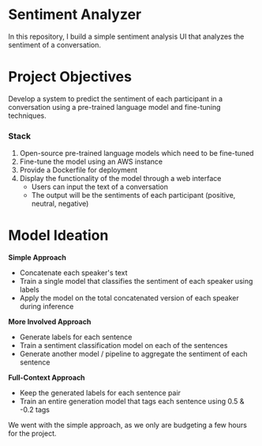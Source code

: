# Sentiment Analyzer
In this repository, I build a simple sentiment analysis UI that analyzes the sentiment of a conversation.

# Project Objectives

Develop a system to predict the sentiment of each participant in a conversation using a pre-trained language model and fine-tuning techniques.

### Stack

1. Open-source pre-trained language models which need to be fine-tuned
2. Fine-tune the model using an AWS instance
3. Provide a Dockerfile for deployment
4. Display the functionality of the model through a web interface
    - Users can input the text of a conversation
    - The output will be the sentiments of each participant (positive, neutral, negative)

# Model Ideation

**Simple Approach**

- Concatenate each speaker's text
- Train a single model that classifies the sentiment of each speaker using labels
- Apply the model on the total concatenated version of each speaker during inference

**More Involved Approach**

- Generate labels for each sentence
- Train a sentiment classification model on each of the sentences
- Generate another model / pipeline to aggregate the sentiment of each sentence

**Full-Context Approach**

- Keep the generated labels for each sentence pair
- Train an entire generation model that tags each sentence using <male>0.5</male> & <female>-0.2</female> tags

We went with the simple approach, as we only are budgeting a few hours for the project.